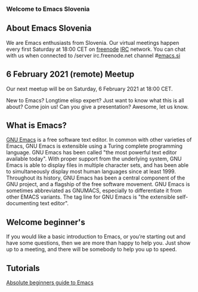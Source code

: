 ### Welcome to Emacs Slovenia

## About Emacs Slovenia
We are Emacs enthusiasts from Slovenia. Our virtual meetings happen every first Saturday at 18:00 CET on [freenode](http://www.freenode.net) [IRC](https://en.wikipedia.org/wiki/Internet_Relay_Chat) network. You can chat with us when connected to /server irc.freenode.net channel #[emacs.si](irc://chat.freenode.net/emacs.si)

## 6 February 2021 (remote) Meetup
Our next meetup will be on Saturday, 6 February 2021 at 18:00 CET.

New to Emacs? Longtime elisp expert? Just want to know what this is all about? Come join us! Can you give a presentation? Awesome, let us know.

## What is Emacs?
[GNU Emacs](https://www.gnu.org/software/emacs/) is a free software text editor. In common with other varieties of Emacs, GNU Emacs is extensible using a Turing complete programming language. GNU Emacs has been called "the most powerful text editor available today". With proper support from the underlying system, GNU Emacs is able to display files in multiple character sets, and has been able to simultaneously display most human languages since at least 1999. Throughout its history, GNU Emacs has been a central component of the GNU project, and a flagship of the free software movement. GNU Emacs is sometimes abbreviated as GNUMACS, especially to differentiate it from other EMACS variants. The tag line for GNU Emacs is "the extensible self-documenting text editor".

## Welcome beginner's
If you would like a basic introduction to Emacs, or you’re starting out and have some questions, then we are more than happy to help you. Just show up to a meeting, and there will be somebody to help you up to speed.

## Tutorials
[Absolute beginners guide to Emacs](http://www.jesshamrick.com/2012/09/10/absolute-beginners-guide-to-emacs/)
